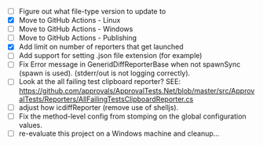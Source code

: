 * [ ] Figure out what file-type version to update to
* [x] Move to GitHub Actions - Linux
* [ ] Move to GitHub Actions - Windows
* [ ] Move to GitHub Actions - Publishing
* [x] Add limit on number of reporters that get launched
* [ ] Add support for setting .json file extension (for example)
* [ ] Fix Error message in GeneridDiffReporterBase when not spawnSync (spawn is used). (stderr/out is not logging correctly).
* [ ] Look at the all failing test clipboard reporter? SEE: https://github.com/approvals/ApprovalTests.Net/blob/master/src/ApprovalTests/Reporters/AllFailingTestsClipboardReporter.cs
* [ ] adjust how icdiffReporter (remove use of shelljs).
* [ ] Fix the method-level config from stomping on the global configuration values.
* [ ] re-evaluate this project on a Windows machine and cleanup...
